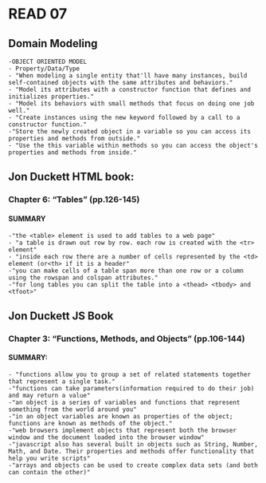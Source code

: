 # READ 07
## Domain Modeling
    -OBJECT ORIENTED MODEL
    - Property/Data/Type
    - "When modeling a single entity that'll have many instances, build self-contained objects with the same attributes and behaviors."
    - "Model its attributes with a constructor function that defines and initializes properties."
    - "Model its behaviors with small methods that focus on doing one job well."
    - "Create instances using the new keyword followed by a call to a constructor function."
    -"Store the newly created object in a variable so you can access its properties and methods from outside."
    - "Use the this variable within methods so you can access the object's properties and methods from inside."

## Jon Duckett HTML book:
### Chapter 6: “Tables” (pp.126-145)
#### SUMMARY
    -"the <table> element is used to add tables to a web page"
    - "a table is drawn out row by row. each row is created with the <tr> element"
    - "inside each row there are a number of cells represented by the <td> element (or<th> if it is a header"
    -"you can make cells of a table span more than one row or a column using the rowspan and colspan attributes."
    -"for long tables you can split the table into a <thead> <tbody> and <tfoot>"

## Jon Duckett JS Book
### Chapter 3: “Functions, Methods, and Objects” (pp.106-144)
#### SUMMARY: 
    - "functions allow you to group a set of related statements together that represent a single task."
    -"functions can take parameters(information required to do their job) and may return a value"
    -"an object is a series of variables and functions that represent something from the world around you"
    -"in an object variables are known as properties of the object; functions are known as methods of the object."
    -"web browsers implement objects that represent both the browser window and the document loaded into the browser window"
    -"javascript also has several built in objects such as String, Number, Math, and Date. Their properties and methods offer functionality that help you write scripts"
    -"arrays and objects can be used to create complex data sets (and both can contain the other)"
  